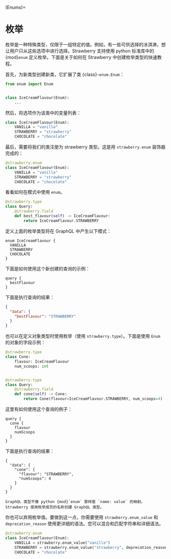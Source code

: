 (Enums)=
# 枚举

枚举是一种特殊类型，仅限于一组特定的值。例如，有一些可供选择的冰淇淋，想让用户只从这些选项中进行选择。Strawberry 支持使用 python 标准库中的 {mod}`enum` 定义枚举。下面是关于如何在 Strawberry 中创建枚举类型的快速教程。

首先，为新类型创建新类，它扩展了类 {class}`~enum.Enum`：
```python
from enum import Enum


class IceCreamFlavour(Enum):
    ...
```

然后，将选项作为该类中的变量列表：

```python
class IceCreamFlavour(Enum):
    VANILLA = "vanilla"
    STRAWBERRY = "strawberry"
    CHOCOLATE = "chocolate"
```

最后，需要将我们的类注册为 strawberry 类型。这是用 `strawberry.enum` 装饰器完成的：

```python
@strawberry.enum
class IceCreamFlavour(Enum):
    VANILLA = "vanilla"
    STRAWBERRY = "strawberry"
    CHOCOLATE = "chocolate"
```

看看如何在模式中使用 `enum`。

```python
@strawberry.type
class Query:
    @strawberry.field
    def best_flavour(self) -> IceCreamFlavour:
        return IceCreamFlavour.STRAWBERRY
```

定义上面的枚举类型将在 GraphQL 中产生以下模式：

```
enum IceCreamFlavour {
  VANILLA
  STRAWBERRY
  CHOCOLATE
}
```

下面是如何使用这个新创建的查询的示例：

```
query {
  bestFlavour
}
```

下面是执行查询的结果：

```json
{
  "data": {
    "bestFlavour": "STRAWBERRY"
  }
}
```

也可以在定义对象类型时使用枚举（使用 `strawberry.type`）。下面是使用 `Enum` 的对象的字段示例：

```python
@strawberry.type
class Cone:
    flavour: IceCreamFlavour
    num_scoops: int


@strawberry.type
class Query:
    @strawberry.field
    def cone(self) -> Cone:
        return Cone(flavour=IceCreamFlavour.STRAWBERRY, num_scoops=4)
```

这里有如何使用这个查询的例子：

```
query {
  cone {
    flavour
    numScoops
  }
}
```

下面是执行查询的结果：

```
{
  "data": {
    "cone": {
      "flavour": "STRAWBERRY",
      "numScoops": 4
    }
  }
}
```

```{note}
GraphQL 类型不像 python {mod}`enum` 那样是 `name: value` 的映射。Strawberry 使用枚举成员的名称创建 GraphQL 类型。
```

你也可以弃用枚举值。要做到这一点，你需要使用 `strawberry.enum_value` 和 `deprecation_reason` 使用更详细的语法。您可以混合和匹配字符串和详细语法。

```python
@strawberry.enum
class IceCreamFlavour(Enum):
    VANILLA = strawberry.enum_value("vanilla")
    STRAWBERRY = strawberry.enum_value("strawberry", deprecation_reason="We ran out")
    CHOCOLATE = "chocolate"
```

<AdditionalResources
  title="Enums"
  spec="https://spec.graphql.org/June2018/#sec-Enums"
  graphqlDocs="https://graphql.org/learn/schema/#enumeration-types"
/>
